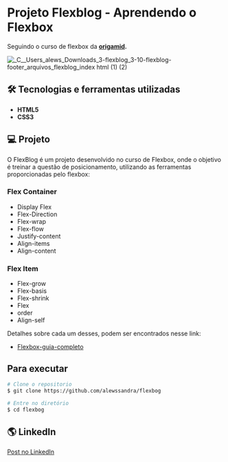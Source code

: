 #  Projeto Flexblog - Aprendendo o Flexbox 

Seguindo o curso de flexbox da **[origamid](https://www.origamid.com/curso/css-flexbox/).**

 
![_C__Users_alews_Downloads_3-flexblog_3-10-flexblog-footer_arquivos_flexblog_index html (1) (2)](https://user-images.githubusercontent.com/56393487/136266575-2e2417af-f00d-4f86-996d-8be306043b33.png)

## 🛠️ Tecnologias e ferramentas utilizadas

-   **HTML5**
-   **CSS3**

## 💻 Projeto

O FlexBlog é um projeto desenvolvido no curso de Flexbox, onde o objetivo é treinar a questão de posicionamento, utilizando as ferramentas proporcionadas pelo flexbox:

### Flex Container

- Display Flex
- Flex-Direction
- Flex-wrap
- Flex-flow
- Justify-content
- Align-items
- Align-content

### Flex Item
- Flex-grow
- Flex-basis
- Flex-shrink
- Flex
- order
- Align-self

Detalhes sobre cada um desses, podem ser encontrados nesse link:

- [Flexbox-guia-completo](https://origamid.com/projetos/flexbox-guia-completo/)

## Para executar

```bash
# Clone o repositorio
$ git clone https://github.com/alewssandra/flexbog

# Entre no diretório
$ cd flexbog
```

## 🌎 LinkedIn

<a href="https://www.linkedin.com/feed/update/urn:li:activity:6851881247610818561/">Post no LinkedIn</a>
